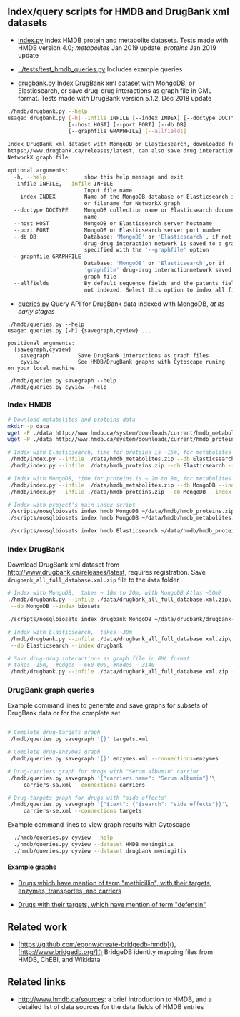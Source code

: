
## Index/query scripts for HMDB and DrugBank xml datasets

* [index.py](index.py) Index HMDB protein and metabolite datasets.
  Tests made with HMDB version 4.0; _metabolites_ Jan 2019 update,
  _proteins_ Jan 2019 update

* [../tests/test_hmdb_queries.py](../tests/test_hmdb_queries.py)
  Includes example queries

* [drugbank.py](drugbank.py) Index DrugBank xml dataset with MongoDB,
  or Elasticsearch, or save drug-drug interactions as graph file in GML format.
  Tests made with DrugBank version 5.1.2, Dec 2018 update
  
```bash
./hmdb/drugbank.py --help
usage: drugbank.py [-h] -infile INFILE [--index INDEX] [--doctype DOCTYPE]
                   [--host HOST] [--port PORT] [--db DB]
                   [--graphfile GRAPHFILE] [--allfields]

Index DrugBank xml dataset with MongoDB or Elasticsearch, downloaded from
https://www.drugbank.ca/releases/latest, can also save drug interactions as
NetworkX graph file

optional arguments:
  -h, --help            show this help message and exit
  -infile INFILE, --infile INFILE
                        Input file name
  --index INDEX         Name of the MongoDB database or Elasticsearch index,
                        or filename for NetworkX graph
  --doctype DOCTYPE     MongoDB collection name or Elasticsearch document type
                        name
  --host HOST           MongoDB or Elasticsearch server hostname
  --port PORT           MongoDB or Elasticsearch server port number
  --db DB               Database: 'MongoDB' or 'Elasticsearch', if not set
                        drug-drug interaction network is saved to a graph file
                        specified with the '--graphfile' option
  --graphfile GRAPHFILE
                        Database: 'MongoDB' or 'Elasticsearch',or if
                        'graphfile' drug-drug interactionnetwork saved as
                        graph file
  --allfields           By default sequence fields and the patents field is
                        not indexed. Select this option to index all fields
```

* [queries.py](queries.py) Query API for DrugBank data indexed with MongoDB,
  _at its early stages_

```text
./hmdb/queries.py --help
usage: queries.py [-h] {savegraph,cyview} ...

positional arguments:
  {savegraph,cyview}
    savegraph         Save DrugBank interactions as graph files
    cyview            See HMDB/DrugBank graphs with Cytoscape runing on your local machine

./hmdb/queries.py savegraph --help
./hmdb/queries.py cyview --help
```

### Index HMDB

```bash
# Download metabolites and proteins data
mkdir -p data
wget -P ./data http://www.hmdb.ca/system/downloads/current/hmdb_metabolites.zip
wget -P ./data http://www.hmdb.ca/system/downloads/current/hmdb_proteins.zip

# Index with Elasticsearch, time for proteins is ~15m, for metabolites ~ 30m to 250m
./hmdb/index.py --infile ./data/hmdb_metabolites.zip --db Elasticsearch --index hmdb_metabolite
./hmdb/index.py --infile ./data/hmdb_proteins.zip --db Elasticsearch --index hmdb_protein

# Index with MongoDB, time for proteins is ~ 2m to 8m, for metabolites ~ 20m to 100m
./hmdb/index.py --infile ./data/hmdb_metabolites.zip --db MongoDB --index biosets
./hmdb/index.py --infile ./data/hmdb_proteins.zip --db MongoDB --index biosets

# Index with project's main index script
./scripts/nosqlbiosets index hmdb MongoDB ~/data/hmdb/hmdb_proteins.zip
./scripts/nosqlbiosets index hmdb MongoDB ~/data/hmdb/hmdb_metabolites.zip

./scripts/nosqlbiosets index hmdb Elasticsearch ~/data/hmdb/hmdb_proteins.zip --index hmdb_protein

```


### Index DrugBank

Download DrugBank xml dataset from http://www.drugbank.ca/releases/latest,
requires registration. Save `drugbank_all_full_database.xml.zip` file to the
`data` folder

```bash
# Index with MongoDB,  takes ~ 10m to 20m, with MongoDB Atlas ~50m?
./hmdb/drugbank.py --infile ./data/drugbank_all_full_database.xml.zip\
 --db MongoDB --index biosets

./scripts/nosqlbiosets index drugbank MongoDB ~/data/drugbank/drugbank-5.1.2.xml.zip

# Index with Elasticsearch,  takes ~30m
./hmdb/drugbank.py --infile ./data/drugbank_all_full_database.xml.zip\
 --db Elasticsearch --index drugbank

# Save drug-drug interactions as graph file in GML format
# takes ~15m,  #edges ~ 660 000, #nodes ~ 3140
./hmdb/drugbank.py --infile ./data/drugbank_all_full_database.xml.zip --db NetworkX

```

### DrugBank graph queries

Example command lines to generate and save graphs for subsets of DrugBank data
or for the complete set

```bash

# Complete drug-targets graph 
./hmdb/queries.py savegraph '{}' targets.xml

# Complete drug-enzymes graph
./hmdb/queries.py savegraph '{}' enzymes.xml --connections=enzymes

# Drug-carriers graph for drugs with "Serum albumin" carrier
./hmdb/queries.py savegraph '{"carriers.name": "Serum albumin"}'\
     carriers-sa.xml --connections carriers

# Drug-targets graph for drugs with "side effects"
./hmdb/queries.py savegraph '{"$text": {"$search": "side effects"}}'\
     carriers-se.xml --connections targets


```

Example command lines to view graph results with Cytoscape

```bash
  ./hmdb/queries.py cyview --help
  ./hmdb/queries.py cyview --dataset HMDB meningitis
  ./hmdb/queries.py cyview --dataset drugbank meningitis
```

#### Example graphs

* [Drugs which have mention of term "methicillin",
 with their targets, enzymes, transportes, and carriers](
../docs/example-graphs/drugbank-methicillin.html)

* [Drugs with their targets, which have mention of term "defensin"](
../docs/example-graphs/drug-targets.html)


## Related work

* [https://github.com/egonw/create-bridgedb-hmdb](),
  [http://www.bridgedb.org/]()
  BridgeDB identity mapping files from HMDB, ChEBI, and Wikidata 

## Related links

* http://www.hmdb.ca/sources: a brief introduction to HMDB,
  and a detailed list of data sources for the data fields of HMDB entries
